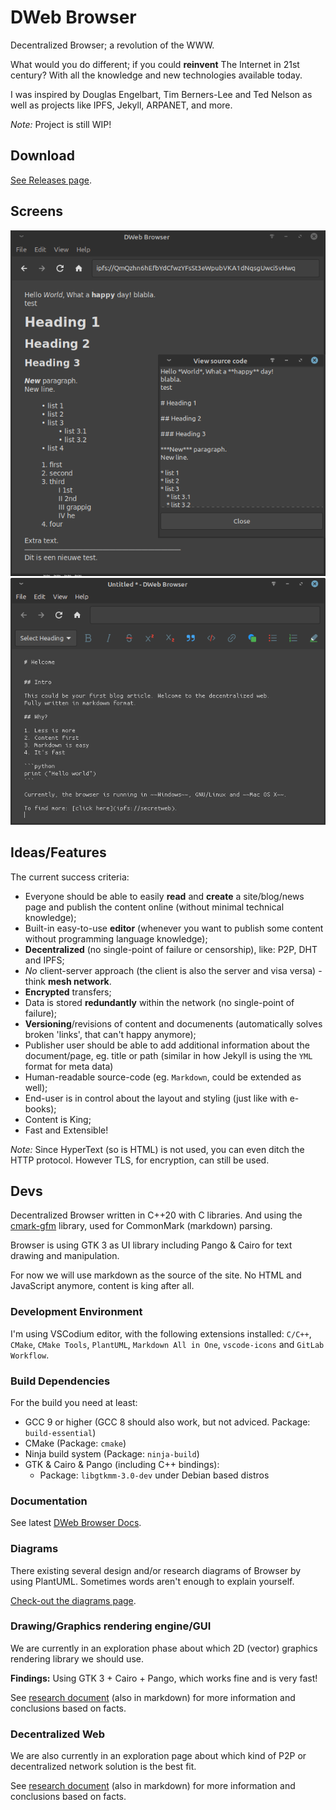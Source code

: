 # DWeb Browser

Decentralized Browser; a revolution of the WWW.

What would you do different; if you could **reinvent** The Internet in 21st century? With all the knowledge and new technologies available today.

I was inspired by Douglas Engelbart, Tim Berners-Lee and Ted Nelson as well as projects like IPFS, Jekyll, ARPANET, and more.

*Note:* Project is still WIP!

## Download

[See Releases page](https://gitlab.melroy.org/dwww/dbrowser/-/releases).


## Screens

![Browser Screenshot](./docs/browser_screenshot.png)  
![Browser Markdown Editor](./docs/browser_screenshot_2.png)

## Ideas/Features

The current success criteria:

* Everyone should be able to easily **read** and **create** a site/blog/news page and publish the content online (without minimal technical knowledge);
* Built-in easy-to-use **editor** (whenever you want to publish some content without programming language knowledge);
* **Decentralized** (no single-point of failure or censorship), like: P2P, DHT and IPFS;
* *No* client-server approach (the client is also the server and visa versa) - think **mesh network**.
* **Encrypted** transfers;
* Data is stored **redundantly** within the network (no single-point of failure);
* **Versioning**/revisions of content and documenents (automatically solves broken 'links', that can't happy anymore);
* Publisher user should be able to add additional information about the document/page, eg. title or path (similar in how Jekyll is using the `YML` format for meta data)
* Human-readable source-code (eg. `Markdown`, could be extended as well);
* End-user is in control about the layout and styling (just like with e-books);
* Content is King;
* Fast and Extensible!

*Note:* Since HyperText (so is HTML) is not used, you can even ditch the HTTP protocol. However TLS, for encryption, can still be used.

## Devs

Decentralized Browser written in C++20 with C libraries. And using the [cmark-gfm](https://github.com/github/cmark-gfm) library, used for CommonMark (markdown) parsing.

Browser is using GTK 3 as UI library including Pango & Cairo for text drawing and manipulation.

For now we will use markdown as the source of the site. No HTML and JavaScript anymore, content is king after all.

### Development Environment

I'm using VSCodium editor, with the following extensions installed: `C/C++`, `CMake`, `CMake Tools`, `PlantUML`, `Markdown All in One`, `vscode-icons` and `GitLab Workflow`.

### Build Dependencies

For the build you need at least:

* GCC 9 or higher (GCC 8 should also work, but not adviced. Package: `build-essential`)
* CMake (Package: `cmake`)
* Ninja build system (Package: `ninja-build`)
* GTK & Cairo & Pango (including C++ bindings):
  * Package: `libgtkmm-3.0-dev` under Debian based distros

### Documentation

See latest [DWeb Browser Docs](https://gitlab.melroy.org/dwww/dbrowser/-/jobs/artifacts/master/file/build/docs/html/index.html?job=doxygen).

### Diagrams

There existing several design and/or research diagrams of Browser by using PlantUML. Sometimes words aren't enough to explain yourself.

[Check-out the diagrams page](docs/diagrams.md).

### Drawing/Graphics rendering engine/GUI

We are currently in an exploration phase about which 2D (vector) graphics rendering library we should use.

**Findings:** Using GTK 3 + Cairo + Pango, which works fine and is very fast!

See [research document](docs/research.md) (also in markdown) for more information and conclusions based on facts.

### Decentralized Web

We are also currently in an exploration page about which kind of P2P or decentralized network solution is the best fit.

See [research document](docs/research.md) (also in markdown) for more information and conclusions based on facts.
